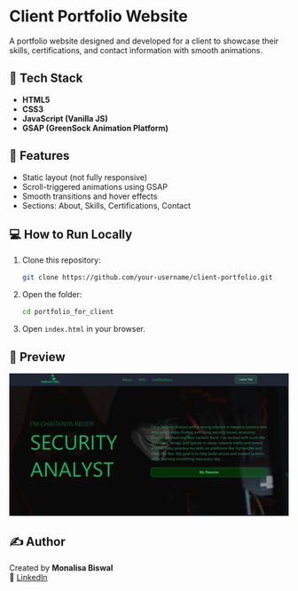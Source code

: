 # Client Portfolio Website

A portfolio website designed and developed for a client to showcase their skills, certifications, and contact information with smooth animations.

## 🚀 Tech Stack
- **HTML5**
- **CSS3**
- **JavaScript (Vanilla JS)**
- **GSAP (GreenSock Animation Platform)**

## 🎯 Features
- Static layout (not fully responsive)
- Scroll-triggered animations using GSAP
- Smooth transitions and hover effects
- Sections: About, Skills, Certifications, Contact


## 💻 How to Run Locally
1. Clone this repository:
   ```bash
   git clone https://github.com/your-username/client-portfolio.git
   ```
2. Open the folder:
   ```bash
   cd portfolio_for_client
   ```
3. Open `index.html` in your browser.

## 📸 Preview

![Website Preview](./images/preview.png)


## ✍️ Author
Created by **Monalisa Biswal**  
🔗 [LinkedIn](https://www.linkedin.com/in/monalisa-biswall/)

